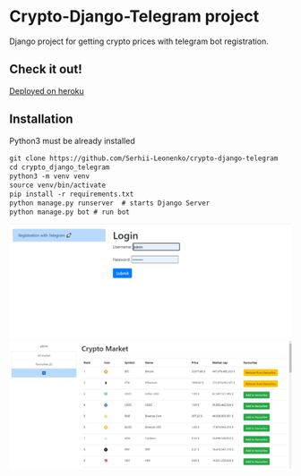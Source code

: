 # Crypto-Django-Telegram project

Django project for getting crypto prices with telegram bot registration.

## Check it out!

[Deployed on heroku](https://crypto-django-telegram.herokuapp.com/)


## Installation

Python3 must be already installed

```shell
git clone https://github.com/Serhii-Leonenko/crypto-django-telegram
cd crypto_django_telegram
python3 -m venv venv
source venv/bin/activate
pip install -r requirements.txt
python manage.py runserver  # starts Django Server
python manage.py bot # run bot
```

![Website Interface](demo/demo1.png)
![Website Interface](demo/demo2.png)
